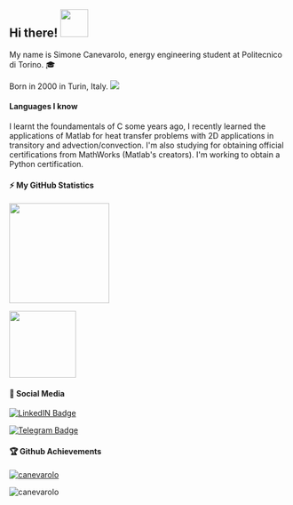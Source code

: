## Hi there! <img src="https://github.com/TheDudeThatCode/TheDudeThatCode/blob/master/Assets/Hi.gif" height="50" width="50">

My name is Simone Canevarolo, energy engineering student at Politecnico di Torino. 🎓

Born in 2000 in Turin, Italy.
<img src="https://github.com/madebybowtie/FlagKit/blob/master/Assets/PNG/IT.png">


#### Languages I know
</p>

I learnt the foundamentals of C some years ago, I recently learned the applications of Matlab for heat transfer problems with 2D applications in transitory and advection/convection. I'm also studying for obtaining official certifications from MathWorks (Matlab's creators).
I'm working to obtain a Python certification.

#### ⚡ My GitHub Statistics

</p>
<img height="180em" src="https://github-readme-stats.vercel.app/api?username=canevarolo&show_icons=true&hide_border=true&theme=vue-dark" />

</p>

<!-- Most Used Languages -->
<img height="120em" src="https://github-readme-stats.vercel.app/api/top-langs/?username=canevarolo&show_icons=true&hide_border=true&layout=compact&langs_count=8&theme=vue-dark"/>
</p>

#### 🔗 Social Media

[![LinkedIN Badge](https://img.shields.io/badge/-Linkedin-0e76a8?logo=Linkedin&logoColor=white)](https://www.linkedin.com/in/simone-canevarolo-270952199/)

[![Telegram Badge](https://img.shields.io/badge/-Telegram-0e76a8?logo=Telegram&logoColor=white)](https://t.me/SCanevarolo)

#### 🏆 Github Achievements
<p align="left"> <a href="https://github.com/ryo-ma/github-profile-trophy"><img src="https://github-profile-trophy.vercel.app/?username=canevarolo" alt="canevarolo" /></a>
  
 <p align="left"> <img src="https://komarev.com/ghpvc/?username=canevarolo&label=Profile%20views&color=0e75b6&style=flat" alt="canevarolo" /> </p>
